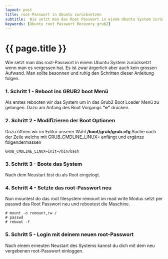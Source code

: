 ```yaml
---
layout: post
title: root-Passwort in Ubuntu zurücksetzen
subtitle:  Wie setzt man das Root Passwort in einem Ubuntu System zurücksetzt wenn man es vergessen hat. Es ist zwar ärgerlich aber auch kein grossen Aufwand.
keywords: [Ubuntu root Passwort Recovery grub2]
---
```

# {{ page.title }}


Wie setzt man das root-Passwort in einem Ubuntu System zurücksetzt wenn man es vergessen hat. Es ist zwar ärgerlich aber auch kein grossen Aufwand. Man sollte besonnen und ruhig den Schritten dieser Anleitung folgen.

### 1\. Schritt 1 - Reboot ins GRUB2 boot Menü

Als erstes rebooten wir das System um in das Grub2 Boot Loader Menü zu gelangen. Dazu am Anfang des Boot Vorgangs **"e"** drücken.  

### 2\. Schritt 2 - Modifizieren der Boot Optionen

Dazu öffnen wir im Editor unserer Wahl **/boot/grub/grub.cfg**
Suche nach der Zeile welche mit GRUB_CMDLINE_LINUX=  anfängt und ergänze folgendermassen

```
GRUB_CMDLINE_LINUX=init=/bin/bash
```

### 3\. Schritt 3 - Boote das System

Nach dem Neustart bist du als Root eingelogt.

### 4\. Schritt 4 - Setzte das root-Passwort neu

Nun mountest do das root filesystem remount im read write Modus setzt per passwd das Root Passwort neu und rebootest die Maschine.

```
# mount -o remount,rw /
# passwd
# reboot -f
```

### 5\. Schritt 5 - Login mit deinem neuen root-Passwort

Nach einem erneuten Neustart des Systems kannst du dich mit dem neu vergebenen root-Passwort einloggen.

